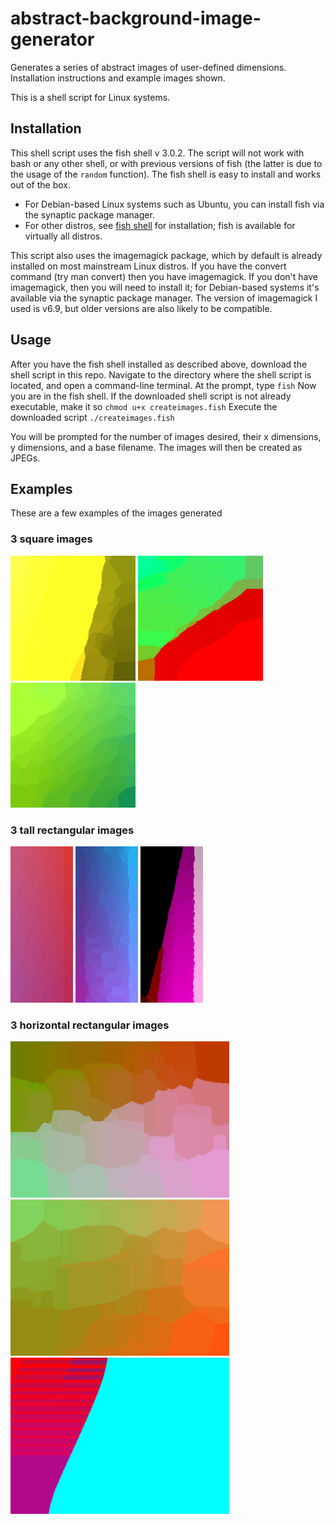 # abstract-background-image-generator
Generates a series of abstract images of user-defined dimensions. Installation instructions and example images shown.

This is a shell script for Linux systems.

## Installation
This shell script uses the fish shell v 3.0.2. The script will not work with bash or any other shell, or with previous versions of fish (the latter is due to the usage of the `random` function). The fish shell is easy to install and works out of the box. 
- For Debian-based Linux systems such as Ubuntu, you can install fish via the synaptic package manager. 
- For other distros, see [fish shell](https://fishshell.com/) for installation; fish is available for virtually all distros.

This script also uses the imagemagick package, which by default is already installed on most mainstream Linux distros. If you have the convert command (try man convert) then you have imagemagick. If you don't have imagemagick, then you will need to install it; for Debian-based systems it's available via the synaptic package manager. The version of imagemagick I used is v6.9, but older versions are also likely to be compatible.

## Usage
After you have the fish shell installed as described above, download the shell script in this repo. Navigate to the directory where the shell script is located, and open a command-line terminal.
At the prompt, type `fish`
Now you are in the fish shell. If the downloaded shell script is not already executable, make it so `chmod u+x createimages.fish`
Execute the downloaded script ` ./createimages.fish `

You will be prompted for the number of images desired, their x dimensions, y dimensions, and a base filename. The images will then be created as JPEGs.

## Examples
These are a few examples of the images generated

### 3 square images
![square 1](examples/square_1.jpg) ![square 2](examples/square_2.jpg) ![square 3](examples/square_3.jpg)

### 3 tall rectangular images
![tall 1](examples/tall_1.jpg) ![tall 2](examples/tall_2.jpg) ![tall 3](examples/tall_3.jpg)

### 3 horizontal rectangular images
![rectangle 1](examples/rectangle_1.jpg) ![rectangle 2](examples/rectangle_2.jpg) ![rectangle 3](examples/rectangle_3.jpg)

